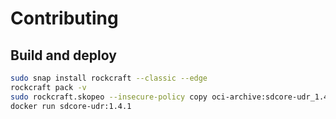# Contributing

## Build and deploy

```bash
sudo snap install rockcraft --classic --edge
rockcraft pack -v
sudo rockcraft.skopeo --insecure-policy copy oci-archive:sdcore-udr_1.4.1_amd64.rock docker-daemon:sdcore-udr:1.4.1
docker run sdcore-udr:1.4.1
```